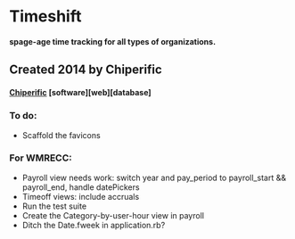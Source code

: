# Timeshift
#### spage-age time tracking for all types of organizations.

## Created 2014 by Chiperific
#### [Chiperific](http://chiperific.com) \[software\]\[web\]\[database\]


##### 


### To do:
- Scaffold the favicons

### For WMRECC:
- Payroll view needs work: switch year and pay_period to payroll_start && payroll_end, handle datePickers
- Timeoff views: include accruals
- Run the test suite
- Create the Category-by-user-hour view in payroll
- Ditch the Date.fweek in application.rb?